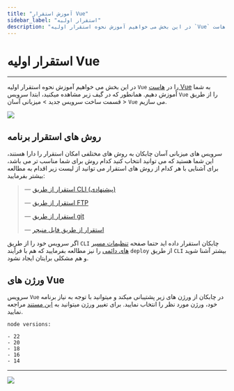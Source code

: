 ```yaml
---
title: "آموزش استقرار Vue"
sidebar_label: "استقرار اولیه"
description: "در این بخش می خواهیم آموزش نحوه استقرار اولیه `Vue` را در هاست Vue به شما آموزش دهیم."
---
```


# استقرار اولیه Vue
---

در این بخش می خواهیم آموزش نحوه استقرار اولیه `Vue` را در [هاست Vue](https://chabokan.net/cloud-hosting/vue-js/) به شما آموزش دهیم.
همانطور که در گیف زیر مشاهده میکنید، ابتدا سرویس `Vue` را از طریق قسمت ساخت سرویس جدید > میزبانی آسان > `Vue` می سازیم.

![](https://s1.chabokan.net/docs/gifs/vue-install.gif)

## روش های استقرار برنامه

سرویس های میزبانی آسان چابکان به روش های مختلفی امکان استقرار را دارا هستند، این شما هستید که می توانید انتخاب کنید کدام روش برای شما مناسب تر می باشد، برای آشنایی با هر کدام از روش های استقرار می توانید از لیست زیر اقدام به مطالعه بیشتر بفرمایید:

> —  [استقرار از طریق CLI (پیشنهادی)](https://docs.chabokan.net/deploy/cli)
>
> —  [استقرار از طریق FTP](https://docs.chabokan.net/deploy/ftp/)
>
> —  [استقرار از طریق git](https://docs.chabokan.net/deploy/git/)
>
> —  [استقرار از طریق فایل منیجر](https://docs.chabokan.net/deploy/file-manager/)

اگر سرویس خود را از طریق `CLI` چابکان استقرار داده اید حتما صفحه [تنظیمات مسیر های دائمی](https://docs.chabokan.net/features/permanent-path/) را نیز مطالعه بفرمایید که هم با فرآیند `deploy` از طریق `CLI` بیشتر آشنا شوید و هم مشکلی برایتان ایجاد نشود.

## ورژن های Vue

سرویس `Vue` در چابکان از ورژن های زیر پشتیبانی میکند و میتوانید با توجه به نیاز برنامه خود، ورژن مورد نظر را انتخاب نمایید. برای تغییر ورژن میتوانید به [این مستند](https://docs.chabokan.net/simple-hosting/vue/more/#تغییر-ورژن-vue) مراجعه نمایید.

```text
node versions:

- 22
- 20
- 18
- 16
- 14
```

---
<a href="https://hub.chabokan.net/fa/services/create/vue" ><img src="https://s1.chabokan.net/docs/images/vue-banner.png" /></a>